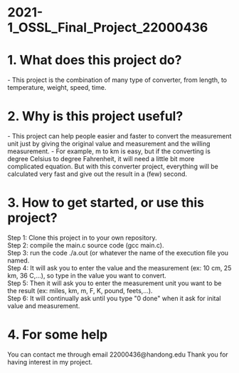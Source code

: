# 2021-1_OSSL_Final_Project_22000436

<h1>1. What does this project do?</h1>
- This project is the combination of many type of converter, from length, to temperature, weight, speed, time.

<h1>2. Why is this project useful?</h1>
- This project can help people easier and faster to convert the measurement unit just by giving the original value and measurement and the willing measurement.
- For example, m to km is easy, but if the converting is degree Celsius to degree Fahrenheit, it will need a little bit more complicated equation. But with this converter project, everything will be calculated very fast and give out the result in a (few) second.

<h1>3. How to get started, or use this project?</h1>
Step 1: Clone this project in to your own repository.<br/>
Step 2: compile the main.c source code (gcc main.c).<br/>
Step 3: run the code ./a.out (or whatever the name of the execution file you named.<br/>
Step 4: It will ask you to enter the value and the measurement (ex: 10 cm, 25 km, 36 C,...), so type in the value you want to convert.<br/>
Step 5: Then it will ask you to enter the measurement unit you want to be the result (ex: miles, km, m, F, K, pound, feets,...).<br/>
Step 6: It will continually ask until you type "0 done" when it ask for inital value and measurement.<br/>

<h1>4. For some help</h1>
You can contact me through email 22000436@handong.edu 
Thank you for having interest in my project.
